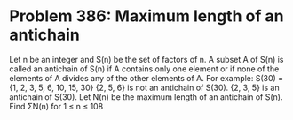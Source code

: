 # Problem 386: Maximum length of an antichain
Let n be an integer and S(n) be the set of factors of n. A subset A of
S(n) is called an antichain of S(n) if A contains only one element or if
none of the elements of A divides any of the other elements of A. For
example: S(30) = {1, 2, 3, 5, 6, 10, 15, 30} {2, 5, 6} is not an
antichain of S(30). {2, 3, 5} is an antichain of S(30). Let N(n) be the
maximum length of an antichain of S(n). Find ΣN(n) for 1 ≤ n ≤ 108
